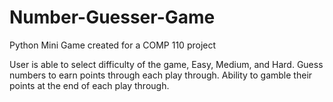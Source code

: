 # Number-Guesser-Game

Python Mini Game created for a COMP 110 project

User is able to select difficulty of the game, Easy, Medium, and Hard.
Guess numbers to earn points through each play through.
Ability to gamble their points at the end of each play through.
